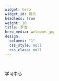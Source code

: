```yaml
---
widget: hero
widget_id: 首页
headless: true
weight: 10
title: 罗浩
hero_media: welcome.jpg
design:
  columns: "1"
  css_style: null
  css_class: null
---
```

<br>

学习中心